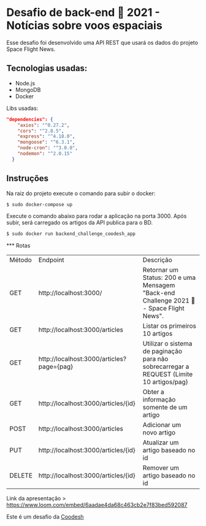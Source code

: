 #  Desafio de back-end 🏅 2021 - Notícias sobre voos espaciais
<p>Esse desafio foi desenvolvido uma API REST que usará os dados do projeto Space Flight News.</p>

<h2>Tecnologias usadas:</h2>
<ul>
    <li>Node.js</li>
    <li>MongoDB</li>
    <li>Docker</li>
</ul>

Libs usadas:
```json
"dependencies": {
    "axios": "^0.27.2",
    "cors": "^2.8.5",
    "express": "^4.18.0",
    "mongoose": "^6.3.1",
    "node-cron": "^3.0.0",
    "nodemon": "^2.0.15"
  }
```

<h2>Instruções</h2>
Na raiz do projeto execute o comando para subir o docker:

```bash
$ sudo docker-compose up
```

Execute o comando abaixo para rodar a aplicação na porta 3000. Após subir, será carregado os artigos da API publica para o BD. 

```bash
$ sudo docker run backend_challenge_coodesh_app 
```

*** Rotas
<table>
    <tr>
       <td>Método</td>   	
       <td>Endpoint</td>    	
       <td>Descrição</td>
    </tr>
    <tr>
       <td>GET</td>   	
       <td>http://localhost:3000/</td>    	
       <td> Retornar um Status: 200 e uma Mensagem "Back-end Challenge 2021 🏅 - Space Flight News".</td>
    </tr>
    <tr>
       <td>GET</td>   	
       <td>http://localhost:3000/articles</td>    	
       <td>Listar os primeiros 10 artigos</td>
    </tr>
    <tr>
       <td>GET</td>   	
       <td>http://localhost:3000/articles?page={pag}</td>    	
       <td>Utilizar o sistema de paginação para não sobrecarregar a REQUEST (Limite 10 artigos/pag)</td>
    </tr>
    <tr>
       <td>GET	</td>   	
       <td>http://localhost:3000/articles/{id}</td>    	
       <td>Obter a informação somente de um artigo</td>
    </tr>
    <tr>
       <td>POST</td>   	
       <td>http://localhost:3000/articles</td>    	
       <td>Adicionar um novo artigo</td>
    </tr>
    <tr>
       <td>PUT</td>   	
       <td>http://localhost:3000/articles/{id}</td>    	
       <td>Atualizar um artigo baseado no id</td>
    </tr>
    <tr>
       <td>DELETE</td>   	
       <td>http://localhost:3000/articles/{id}</td>    	
       <td>Remover um artigo baseado no id</td>
    </tr>
</table>



Link da apresentação > https://www.loom.com/embed/6aadae4da68c463cb2e7f83bed592087

Este é um desafio da <a href="https://coodesh.com/"> Coodesh </a>

